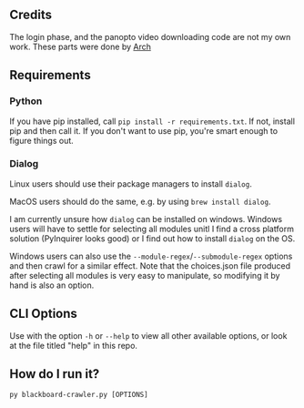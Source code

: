 ## Credits
The login phase, and the panopto video downloading code are not my own work.
These parts were done by [Arch](https://github.com/ArchGryphon9362)

## Requirements

### Python

If you have pip installed, call `pip install -r requirements.txt`.
If not, install pip and then call it.
If you don't want to use pip, you're smart enough to figure things out.

### Dialog

Linux users should use their package managers to install `dialog`.

MacOS users should do the same, e.g. by using `brew install dialog`.

I am currently unsure how `dialog` can be installed on windows.
Windows users will have to settle for selecting all modules unitl I find a cross platform solution (PyInquirer looks good) or I find out how to install `dialog` on the OS.

Windows users can also use the `--module-regex`/`--submodule-regex` options and then crawl for a similar effect.
Note that the choices.json file produced after selecting all modules is very easy to manipulate, so modifying it by hand is also an option.

## CLI Options

Use with the option `-h` or `--help` to view all other available options, or look at the file titled "help" in this repo.

## How do I run it?

`py blackboard-crawler.py [OPTIONS]`

